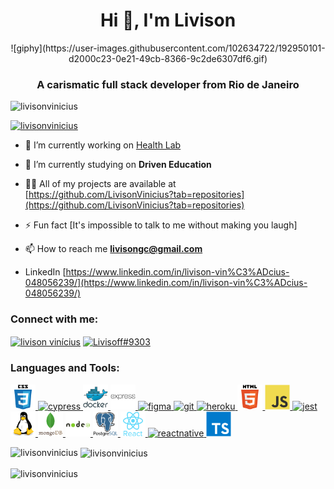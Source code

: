 <h1 align="center">Hi 👋, I'm Livison</h1>

<div align="center">
![giphy](https://user-images.githubusercontent.com/102634722/192950101-d2000c23-0e21-49cb-8366-9c2de6307df6.gif)
</div>

<h3 align="center">A carismatic full stack developer from Rio de Janeiro</h3>

<p align="left"> <img src="https://komarev.com/ghpvc/?username=livisonvinicius&label=Profile%20views&color=0e75b6&style=flat" alt="livisonvinicius" /> </p>

<p align="left"> <a href="https://github.com/ryo-ma/github-profile-trophy"><img src="https://github-profile-trophy.vercel.app/?username=livisonvinicius" alt="livisonvinicius" /></a> </p>

- 🔭 I’m currently working on [Health Lab](https://github.com/LivisonVinicius/healthLab-front)

- 🌱 I’m currently studying on **Driven Education**

- 👨‍💻 All of my projects are available at [https://github.com/LivisonVinicius?tab=repositories](https://github.com/LivisonVinicius?tab=repositories)

- ⚡ Fun fact [It's impossible to talk to me without making you laugh]

- 📫 How to reach me **livisongc@gmail.com**

- LinkedIn [https://www.linkedin.com/in/livison-vin%C3%ADcius-048056239/](https://www.linkedin.com/in/livison-vin%C3%ADcius-048056239/)

<h3 align="left">Connect with me:</h3>
<p align="left">
<a href="https://linkedin.com/in/livison vinícius" target="blank"><img align="center" src="https://raw.githubusercontent.com/rahuldkjain/github-profile-readme-generator/master/src/images/icons/Social/linked-in-alt.svg" alt="livison vinícius" height="30" width="40" /></a>
<a href="https://discord.gg/Livisoff#9303" target="blank"><img align="center" src="https://raw.githubusercontent.com/rahuldkjain/github-profile-readme-generator/master/src/images/icons/Social/discord.svg" alt="Livisoff#9303" height="30" width="40" /></a>
</p>

<h3 align="left">Languages and Tools:</h3>
<p align="left"> <a href="https://www.w3schools.com/css/" target="_blank" rel="noreferrer"> <img src="https://raw.githubusercontent.com/devicons/devicon/master/icons/css3/css3-original-wordmark.svg" alt="css3" width="40" height="40"/> </a> <a href="https://www.cypress.io" target="_blank" rel="noreferrer"> <img src="https://raw.githubusercontent.com/simple-icons/simple-icons/6e46ec1fc23b60c8fd0d2f2ff46db82e16dbd75f/icons/cypress.svg" alt="cypress" width="40" height="40"/> </a> <a href="https://www.docker.com/" target="_blank" rel="noreferrer"> <img src="https://raw.githubusercontent.com/devicons/devicon/master/icons/docker/docker-original-wordmark.svg" alt="docker" width="40" height="40"/> </a> <a href="https://expressjs.com" target="_blank" rel="noreferrer"> <img src="https://raw.githubusercontent.com/devicons/devicon/master/icons/express/express-original-wordmark.svg" alt="express" width="40" height="40"/> </a> <a href="https://www.figma.com/" target="_blank" rel="noreferrer"> <img src="https://www.vectorlogo.zone/logos/figma/figma-icon.svg" alt="figma" width="40" height="40"/> </a> <a href="https://git-scm.com/" target="_blank" rel="noreferrer"> <img src="https://www.vectorlogo.zone/logos/git-scm/git-scm-icon.svg" alt="git" width="40" height="40"/> </a> <a href="https://heroku.com" target="_blank" rel="noreferrer"> <img src="https://www.vectorlogo.zone/logos/heroku/heroku-icon.svg" alt="heroku" width="40" height="40"/> </a> <a href="https://www.w3.org/html/" target="_blank" rel="noreferrer"> <img src="https://raw.githubusercontent.com/devicons/devicon/master/icons/html5/html5-original-wordmark.svg" alt="html5" width="40" height="40"/> </a> <a href="https://developer.mozilla.org/en-US/docs/Web/JavaScript" target="_blank" rel="noreferrer"> <img src="https://raw.githubusercontent.com/devicons/devicon/master/icons/javascript/javascript-original.svg" alt="javascript" width="40" height="40"/> </a> <a href="https://jestjs.io" target="_blank" rel="noreferrer"> <img src="https://www.vectorlogo.zone/logos/jestjsio/jestjsio-icon.svg" alt="jest" width="40" height="40"/> </a> <a href="https://www.linux.org/" target="_blank" rel="noreferrer"> <img src="https://raw.githubusercontent.com/devicons/devicon/master/icons/linux/linux-original.svg" alt="linux" width="40" height="40"/> </a> <a href="https://www.mongodb.com/" target="_blank" rel="noreferrer"> <img src="https://raw.githubusercontent.com/devicons/devicon/master/icons/mongodb/mongodb-original-wordmark.svg" alt="mongodb" width="40" height="40"/> </a> <a href="https://nodejs.org" target="_blank" rel="noreferrer"> <img src="https://raw.githubusercontent.com/devicons/devicon/master/icons/nodejs/nodejs-original-wordmark.svg" alt="nodejs" width="40" height="40"/> </a> <a href="https://www.postgresql.org" target="_blank" rel="noreferrer"> <img src="https://raw.githubusercontent.com/devicons/devicon/master/icons/postgresql/postgresql-original-wordmark.svg" alt="postgresql" width="40" height="40"/> </a> <a href="https://reactjs.org/" target="_blank" rel="noreferrer"> <img src="https://raw.githubusercontent.com/devicons/devicon/master/icons/react/react-original-wordmark.svg" alt="react" width="40" height="40"/> </a> <a href="https://reactnative.dev/" target="_blank" rel="noreferrer"> <img src="https://reactnative.dev/img/header_logo.svg" alt="reactnative" width="40" height="40"/> </a> <a href="https://www.typescriptlang.org/" target="_blank" rel="noreferrer"> <img src="https://raw.githubusercontent.com/devicons/devicon/master/icons/typescript/typescript-original.svg" alt="typescript" width="40" height="40"/> </a> </p>

<p><img align="left" src="https://github-readme-stats.vercel.app/api/top-langs?username=livisonvinicius&show_icons=true&locale=en&layout=compact" alt="livisonvinicius" /></p>

<p>&nbsp;<img align="center" src="https://github-readme-stats.vercel.app/api?username=livisonvinicius&show_icons=true&locale=en" alt="livisonvinicius" /></p>

<p><img align="center" src="https://github-readme-streak-stats.herokuapp.com/?user=livisonvinicius&" alt="livisonvinicius" /></p>
